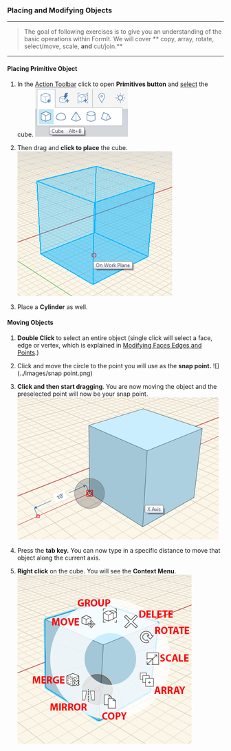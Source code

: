 ### Placing and Modifying Objects
---
> The goal of following exercises is to give you an understanding of the basic operations within FormIt. We will cover ** copy, array, rotate, select/move, scale, **and** cut/join.** 

---
#### Placing Primitive Object
1. In the [Action Toolbar](.../tool-library/tool-bars-extended.md) click to open **Primitives button** and [select](.../tool-library/select-edge-face-or-object.md) the cube. 
![](../images/primitive-cube.png)

2. Then drag and **click to place** the cube. <br>
![](../images/primitive-cube-place.png)

3. Place a **Cylinder** as well.


#### Moving Objects

1. **Double Click** to select an entire object (single click will select a face, edge or vertex, which is explained in [Modifying Faces Edges and Points](../modifying-faces-edges-and-points.md).)

2. Click and move the circle to the point you will use as the **snap point.** ![](../images/snap point.png)

3. **Click and then start dragging**. You are now moving the object and the preselected point will now be your snap point. <br> ![](../images/move-object.png)

4. Press the **tab key.** You can now type in a specific distance to move that object along the current axis.

5. **Right click** on the cube. You will see the **Context Menu**. ![](../images/context-menu.png)


